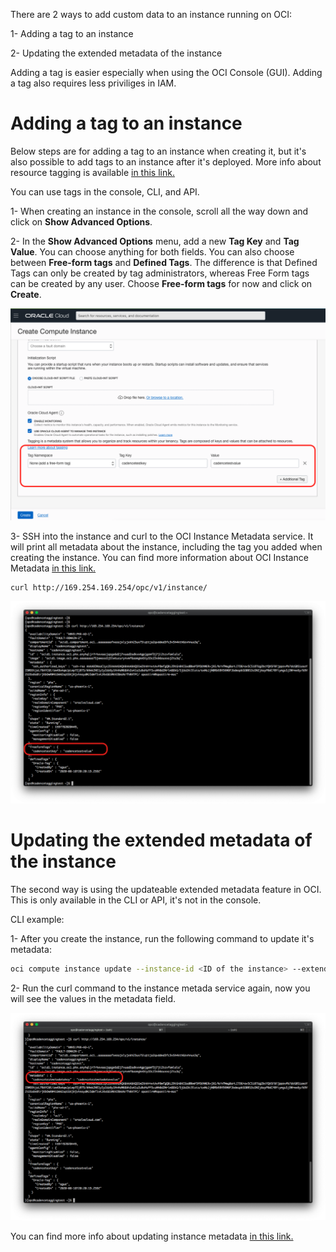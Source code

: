 There are 2 ways to add custom data to an instance running on OCI:

1- Adding a tag to an instance

2- Updating the extended metadata of the instance

Adding a tag is easier especially when using the OCI Console (GUI). Adding a tag also requires less priviliges in IAM.


# Adding a tag to an instance

Below steps are for adding a tag to an instance when creating it, but it's also possible to add tags to an instance after it's deployed. More info about resource tagging is available [in this link.](https://docs.cloud.oracle.com/en-us/iaas/Content/General/Concepts/resourcetags.htm)

You can use tags in the console, CLI, and API.

1- When creating an instance in the console, scroll all the way down and click on **Show Advanced Options**.

2- In the **Show Advanced Options** menu, add a new **Tag Key** and **Tag Value**. You can choose anything for both fields. You can also choose between **Free-form tags** and **Defined Tags**. The difference is that Defined Tags can only be created by tag administrators, whereas Free Form tags can be created by any user. Choose **Free-form tags** for now and click on **Create**.

![Adding tag to instance](./images/instance_tag.png)

3- SSH into the instance and curl to the OCI Instance Metadata service. It will print all metadata about the instance, including the tag you added when creating the instance. You can find more information about OCI Instance Metadata [in this link.](https://docs.cloud.oracle.com/en-us/iaas/Content/Compute/Tasks/gettingmetadata.htm)

```sh
curl http://169.254.169.254/opc/v1/instance/
```

![Adding tag to instance](./images/instance_metadata_tag.png)

# Updating the extended metadata of the instance

The second way is using the updateable extended metadata feature in OCI. This is only available in the CLI or API, it's not in the console.

CLI example:

1- After you create the instance, run the following command to update it's metadata:

```sh
oci compute instance update --instance-id <ID of the instance> --extended-metadata '{"cadencetestmetadatakey":"cadencetestmetadatavalue"}'
```
2- Run the curl command to the instance metada service again, now you will see the values in the metadata field.

![Adding tag to instance](./images/instance_updated_metadata.png)


You can find more info about updating instance metadata [in this link.](https://docs.cloud.oracle.com/en-us/iaas/Content/Compute/Tasks/updatinginstancemetada.htm)
